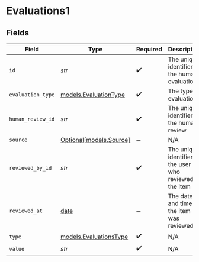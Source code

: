 # Evaluations1


## Fields

| Field                                                                | Type                                                                 | Required                                                             | Description                                                          |
| -------------------------------------------------------------------- | -------------------------------------------------------------------- | -------------------------------------------------------------------- | -------------------------------------------------------------------- |
| `id`                                                                 | *str*                                                                | :heavy_check_mark:                                                   | The unique identifier of the human evaluation                        |
| `evaluation_type`                                                    | [models.EvaluationType](../models/evaluationtype.md)                 | :heavy_check_mark:                                                   | The type of evaluation                                               |
| `human_review_id`                                                    | *str*                                                                | :heavy_check_mark:                                                   | The unique identifier of the human review                            |
| `source`                                                             | [Optional[models.Source]](../models/source.md)                       | :heavy_minus_sign:                                                   | N/A                                                                  |
| `reviewed_by_id`                                                     | *str*                                                                | :heavy_check_mark:                                                   | The unique identifier of the user who reviewed the item              |
| `reviewed_at`                                                        | [date](https://docs.python.org/3/library/datetime.html#date-objects) | :heavy_minus_sign:                                                   | The date and time the item was reviewed                              |
| `type`                                                               | [models.EvaluationsType](../models/evaluationstype.md)               | :heavy_check_mark:                                                   | N/A                                                                  |
| `value`                                                              | *str*                                                                | :heavy_check_mark:                                                   | N/A                                                                  |